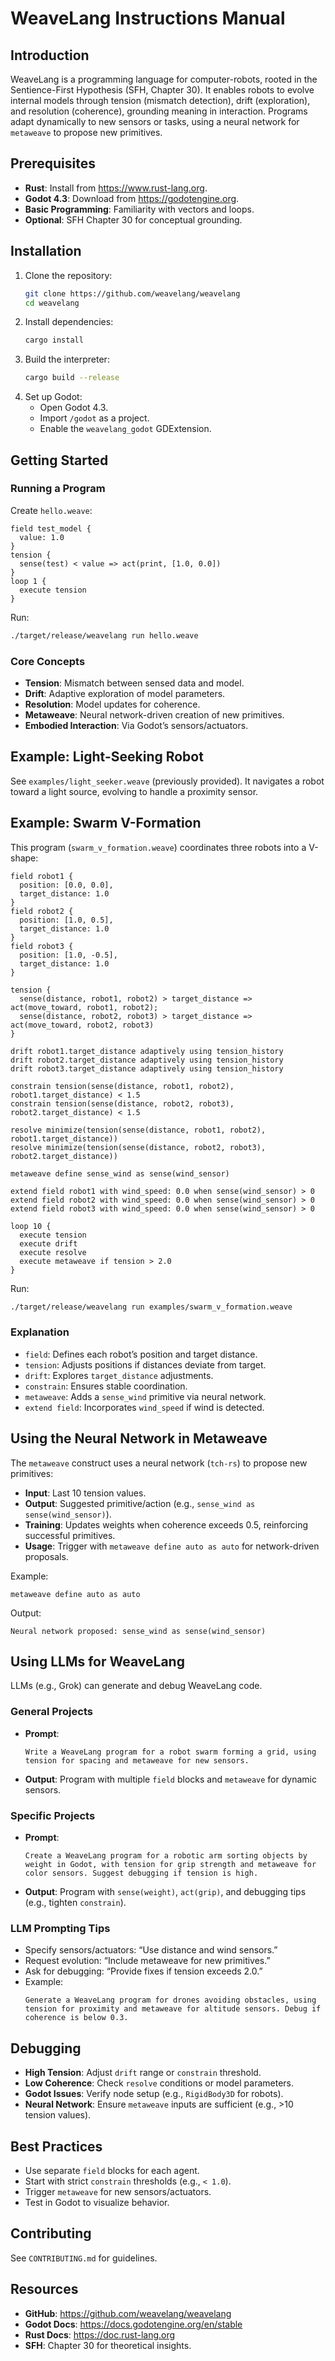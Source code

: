 # WeaveLang Instructions Manual

## Introduction
WeaveLang is a programming language for computer-robots, rooted in the Sentience-First Hypothesis (SFH, Chapter 30). It enables robots to evolve internal models through tension (mismatch detection), drift (exploration), and resolution (coherence), grounding meaning in interaction. Programs adapt dynamically to new sensors or tasks, using a neural network for `metaweave` to propose new primitives.

## Prerequisites
- **Rust**: Install from https://www.rust-lang.org.  
- **Godot 4.3**: Download from https://godotengine.org.  
- **Basic Programming**: Familiarity with vectors and loops.  
- **Optional**: SFH Chapter 30 for conceptual grounding.

## Installation
1. Clone the repository:  
   ```bash
   git clone https://github.com/weavelang/weavelang
   cd weavelang
   ```
2. Install dependencies:  
   ```bash
   cargo install
   ```
3. Build the interpreter:  
   ```bash
   cargo build --release
   ```
4. Set up Godot:  
   - Open Godot 4.3.  
   - Import `/godot` as a project.  
   - Enable the `weavelang_godot` GDExtension.

## Getting Started
### Running a Program
Create `hello.weave`:
```weavelang
field test_model {
  value: 1.0
}
tension {
  sense(test) < value => act(print, [1.0, 0.0])
}
loop 1 {
  execute tension
}
```
Run:
```bash
./target/release/weavelang run hello.weave
```

### Core Concepts
- **Tension**: Mismatch between sensed data and model.  
- **Drift**: Adaptive exploration of model parameters.  
- **Resolution**: Model updates for coherence.  
- **Metaweave**: Neural network-driven creation of new primitives.  
- **Embodied Interaction**: Via Godot’s sensors/actuators.

## Example: Light-Seeking Robot
See `examples/light_seeker.weave` (previously provided). It navigates a robot toward a light source, evolving to handle a proximity sensor.

## Example: Swarm V-Formation
This program (`swarm_v_formation.weave`) coordinates three robots into a V-shape:
```weavelang
field robot1 {
  position: [0.0, 0.0],
  target_distance: 1.0
}
field robot2 {
  position: [1.0, 0.5],
  target_distance: 1.0
}
field robot3 {
  position: [1.0, -0.5],
  target_distance: 1.0
}

tension {
  sense(distance, robot1, robot2) > target_distance => act(move_toward, robot1, robot2);
  sense(distance, robot2, robot3) > target_distance => act(move_toward, robot2, robot3)
}

drift robot1.target_distance adaptively using tension_history
drift robot2.target_distance adaptively using tension_history
drift robot3.target_distance adaptively using tension_history

constrain tension(sense(distance, robot1, robot2), robot1.target_distance) < 1.5
constrain tension(sense(distance, robot2, robot3), robot2.target_distance) < 1.5

resolve minimize(tension(sense(distance, robot1, robot2), robot1.target_distance))
resolve minimize(tension(sense(distance, robot2, robot3), robot2.target_distance))

metaweave define sense_wind as sense(wind_sensor)

extend field robot1 with wind_speed: 0.0 when sense(wind_sensor) > 0
extend field robot2 with wind_speed: 0.0 when sense(wind_sensor) > 0
extend field robot3 with wind_speed: 0.0 when sense(wind_sensor) > 0

loop 10 {
  execute tension
  execute drift
  execute resolve
  execute metaweave if tension > 2.0
}
```
Run:
```bash
./target/release/weavelang run examples/swarm_v_formation.weave
```

### Explanation
- `field`: Defines each robot’s position and target distance.  
- `tension`: Adjusts positions if distances deviate from target.  
- `drift`: Explores `target_distance` adjustments.  
- `constrain`: Ensures stable coordination.  
- `metaweave`: Adds a `sense_wind` primitive via neural network.  
- `extend field`: Incorporates `wind_speed` if wind is detected.

## Using the Neural Network in Metaweave
The `metaweave` construct uses a neural network (`tch-rs`) to propose new primitives:
- **Input**: Last 10 tension values.  
- **Output**: Suggested primitive/action (e.g., `sense_wind as sense(wind_sensor)`).  
- **Training**: Updates weights when coherence exceeds 0.5, reinforcing successful primitives.  
- **Usage**: Trigger with `metaweave define auto as auto` for network-driven proposals.

Example:
```weavelang
metaweave define auto as auto
```
Output:
```
Neural network proposed: sense_wind as sense(wind_sensor)
```

## Using LLMs for WeaveLang
LLMs (e.g., Grok) can generate and debug WeaveLang code.

### General Projects
- **Prompt**:  
  ```
  Write a WeaveLang program for a robot swarm forming a grid, using tension for spacing and metaweave for new sensors.
  ```
- **Output**: Program with multiple `field` blocks and `metaweave` for dynamic sensors.

### Specific Projects
- **Prompt**:  
  ```
  Create a WeaveLang program for a robotic arm sorting objects by weight in Godot, with tension for grip strength and metaweave for color sensors. Suggest debugging if tension is high.
  ```
- **Output**: Program with `sense(weight)`, `act(grip)`, and debugging tips (e.g., tighten `constrain`).

### LLM Prompting Tips
- Specify sensors/actuators: “Use distance and wind sensors.”  
- Request evolution: “Include metaweave for new primitives.”  
- Ask for debugging: “Provide fixes if tension exceeds 2.0.”  
- Example:  
  ```
  Generate a WeaveLang program for drones avoiding obstacles, using tension for proximity and metaweave for altitude sensors. Debug if coherence is below 0.3.
  ```

## Debugging
- **High Tension**: Adjust `drift` range or `constrain` threshold.  
- **Low Coherence**: Check `resolve` conditions or model parameters.  
- **Godot Issues**: Verify node setup (e.g., `RigidBody3D` for robots).  
- **Neural Network**: Ensure `metaweave` inputs are sufficient (e.g., >10 tension values).

## Best Practices
- Use separate `field` blocks for each agent.  
- Start with strict `constrain` thresholds (e.g., `< 1.0`).  
- Trigger `metaweave` for new sensors/actuators.  
- Test in Godot to visualize behavior.

## Contributing
See `CONTRIBUTING.md` for guidelines.

## Resources
- **GitHub**: https://github.com/weavelang/weavelang  
- **Godot Docs**: https://docs.godotengine.org/en/stable  
- **Rust Docs**: https://doc.rust-lang.org  
- **SFH**: Chapter 30 for theoretical insights.
